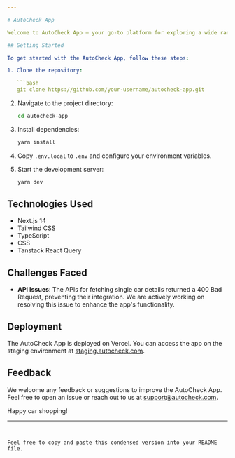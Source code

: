 ```yaml
---

# AutoCheck App

Welcome to AutoCheck App – your go-to platform for exploring a wide range of cars that match your needs. This platform provides a seamless experience for users looking to make an informed decision on their next vehicle purchase.

## Getting Started

To get started with the AutoCheck App, follow these steps:

1. Clone the repository:

   ```bash
   git clone https://github.com/your-username/autocheck-app.git
   ```

2. Navigate to the project directory:

   ```bash
   cd autocheck-app
   ```

3. Install dependencies:

   ```bash
   yarn install
   ```

4. Copy `.env.local` to `.env` and configure your environment variables.

5. Start the development server:

   ```bash
   yarn dev
   ```

## Technologies Used

- Next.js 14
- Tailwind CSS
- TypeScript
- CSS
- Tanstack React Query

## Challenges Faced

- **API Issues**: The APIs for fetching single car details returned a 400 Bad Request, preventing their integration. We are actively working on resolving this issue to enhance the app's functionality.

## Deployment

The AutoCheck App is deployed on Vercel. You can access the app on the staging environment at [staging.autocheck.com](https://staging.autocheck.com).

## Feedback

We welcome any feedback or suggestions to improve the AutoCheck App. Feel free to open an issue or reach out to us at [support@autocheck.com](mailto:support@autocheck.com).

Happy car shopping!

---
```


Feel free to copy and paste this condensed version into your README file.
